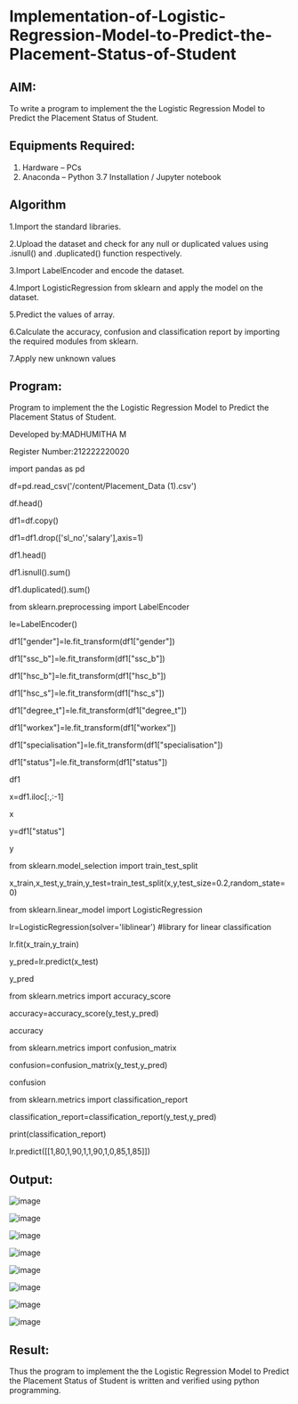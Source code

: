 # Implementation-of-Logistic-Regression-Model-to-Predict-the-Placement-Status-of-Student

## AIM:
To write a program to implement the the Logistic Regression Model to Predict the Placement Status of Student.

## Equipments Required:
1. Hardware – PCs
2. Anaconda – Python 3.7 Installation / Jupyter notebook

## Algorithm

1.Import the standard libraries.

2.Upload the dataset and check for any null or duplicated values using .isnull() and .duplicated() function respectively.

3.Import LabelEncoder and encode the dataset.

4.Import LogisticRegression from sklearn and apply the model on the dataset.

5.Predict the values of array.

6.Calculate the accuracy, confusion and classification report by importing the required modules from sklearn.

7.Apply new unknown values

## Program:

Program to implement the the Logistic Regression Model to Predict the Placement Status of Student.

Developed by:MADHUMITHA M

Register Number:212222220020

import pandas as pd

df=pd.read_csv('/content/Placement_Data (1).csv')

df.head()

df1=df.copy()

df1=df1.drop(['sl_no','salary'],axis=1)

df1.head()

df1.isnull().sum()

df1.duplicated().sum()

from sklearn.preprocessing import LabelEncoder

le=LabelEncoder()

df1["gender"]=le.fit_transform(df1["gender"])

df1["ssc_b"]=le.fit_transform(df1["ssc_b"])

df1["hsc_b"]=le.fit_transform(df1["hsc_b"])

df1["hsc_s"]=le.fit_transform(df1["hsc_s"])

df1["degree_t"]=le.fit_transform(df1["degree_t"])

df1["workex"]=le.fit_transform(df1["workex"])

df1["specialisation"]=le.fit_transform(df1["specialisation"])

df1["status"]=le.fit_transform(df1["status"])

df1

x=df1.iloc[:,:-1]

x

y=df1["status"]

y

from sklearn.model_selection import train_test_split

x_train,x_test,y_train,y_test=train_test_split(x,y,test_size=0.2,random_state=0)


from sklearn.linear_model import LogisticRegression

lr=LogisticRegression(solver='liblinear') #library for linear classification

lr.fit(x_train,y_train)

y_pred=lr.predict(x_test)

y_pred

from sklearn.metrics import accuracy_score

accuracy=accuracy_score(y_test,y_pred)

accuracy

from sklearn.metrics import confusion_matrix

confusion=confusion_matrix(y_test,y_pred)

confusion

from sklearn.metrics import classification_report

classification_report=classification_report(y_test,y_pred)

print(classification_report)

lr.predict([[1,80,1,90,1,1,90,1,0,85,1,85]])



## Output:

![image](https://github.com/Madhumithamahendran/Implementation-of-Logistic-Regression-Model-to-Predict-the-Placement-Status-of-Student/assets/119394403/3af0408f-a386-4f41-8465-01d98c66826a)

![image](https://github.com/Madhumithamahendran/Implementation-of-Logistic-Regression-Model-to-Predict-the-Placement-Status-of-Student/assets/119394403/47267739-de0f-41d5-ba39-58411371f477)

![image](https://github.com/Madhumithamahendran/Implementation-of-Logistic-Regression-Model-to-Predict-the-Placement-Status-of-Student/assets/119394403/79dbf8cc-22ea-4e29-be97-6431fd6a0e59)

![image](https://github.com/Madhumithamahendran/Implementation-of-Logistic-Regression-Model-to-Predict-the-Placement-Status-of-Student/assets/119394403/809e24f8-3090-4bb2-bbc0-e09a3d04eec8)

![image](https://github.com/Madhumithamahendran/Implementation-of-Logistic-Regression-Model-to-Predict-the-Placement-Status-of-Student/assets/119394403/626a8427-c21b-490b-9909-bdf745157731)

![image](https://github.com/Madhumithamahendran/Implementation-of-Logistic-Regression-Model-to-Predict-the-Placement-Status-of-Student/assets/119394403/74432c4c-0f24-470f-bce4-e4cd48bfe633)

![image](https://github.com/Madhumithamahendran/Implementation-of-Logistic-Regression-Model-to-Predict-the-Placement-Status-of-Student/assets/119394403/b229ac4d-c94a-4e39-8e45-ad90c3489482)

![image](https://github.com/Madhumithamahendran/Implementation-of-Logistic-Regression-Model-to-Predict-the-Placement-Status-of-Student/assets/119394403/0edd3256-bb3a-4ad6-bec0-5a755645f00e)




## Result:
Thus the program to implement the the Logistic Regression Model to Predict the Placement Status of Student is written and verified using python programming.
